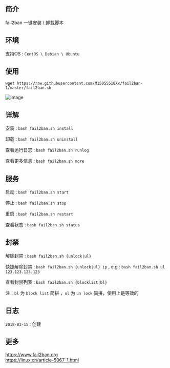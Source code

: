 简介
---
fail2ban 一键安装 \ 卸载脚本

环境
---
支持OS : `CentOS \ Debian \ Ubuntu`

使用
---
```
wget https://raw.githubusercontent.com/M15055510Xx/fail2ban-1/master/fail2ban.sh
```
![image](https://i.loli.net/2018/02/15/5a8533967e7f1.png)

详解
---
安装 : `bash fail2ban.sh install`

卸载 : `bash fail2ban.sh uninstall`

查看运行日志 : `bash fail2ban.sh runlog`

查看更多信息 : `bash fail2ban.sh more`

服务
---
启动 : `bash fail2ban.sh start`

停止 : `bash fail2ban.sh stop`

重启 : `bash fail2ban.sh restart`

查看状态 : `bash fail2ban.sh status`

封禁
---
解除封禁 : `bash fail2ban.sh {unlock|ul}`

快捷解除封禁 : `bash fail2ban.sh {unlock|ul} ip` , e.g : `bash fail2ban.sh ul 123.123.123.123`

查看封禁列表 : `bash fail2ban.sh {blocklist|bl}`

注：`bl` 为 `block list` 简拼 ，`ul` 为 `un lock` 简拼，使用上是等效的

日志
---
`2018-02-15` : 创建

更多
---
https://www.fail2ban.org  
https://linux.cn/article-5067-1.html
